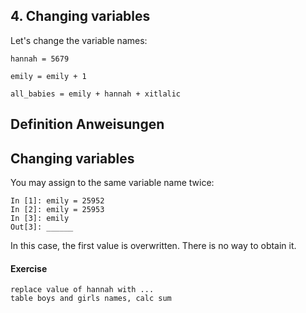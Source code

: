 
## 4. Changing variables

Let's change the variable names:

    hannah = 5679

    emily = emily + 1

    all_babies = emily + hannah + xitlalic

## Definition Anweisungen

## Changing variables

You may assign to the same variable name twice:

    In [1]: emily = 25952
    In [2]: emily = 25953
    In [3]: emily
    Out[3]: ______

In this case, the first value is overwritten. There is no way to obtain it.

#### Exercise

    replace value of hannah with ...
    table boys and girls names, calc sum
